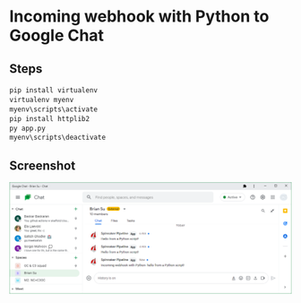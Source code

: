 # Incoming webhook with Python to Google Chat

## Steps

```bash
pip install virtualenv
virtualenv myenv
myenv\scripts\activate
pip install httplib2
py app.py
myenv\scripts\deactivate
```

## Screenshot

![](image/README/1654291032547.png)